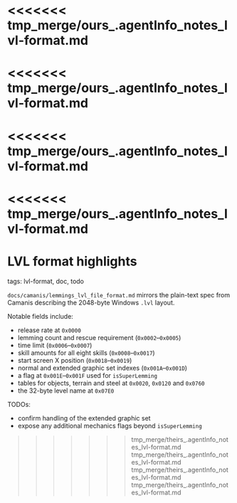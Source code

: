 <<<<<<< tmp_merge/ours_.agentInfo_notes_lvl-format.md
=======
<<<<<<< tmp_merge/ours_.agentInfo_notes_lvl-format.md
=======
<<<<<<< tmp_merge/ours_.agentInfo_notes_lvl-format.md
=======
<<<<<<< tmp_merge/ours_.agentInfo_notes_lvl-format.md
=======
# LVL format highlights

tags: lvl-format, doc, todo

`docs/camanis/lemmings_lvl_file_format.md` mirrors the plain-text spec from Camanis describing the 2048-byte Windows `.lvl` layout.

Notable fields include:
- release rate at `0x0000`
- lemming count and rescue requirement (`0x0002`–`0x0005`)
- time limit (`0x0006`–`0x0007`)
- skill amounts for all eight skills (`0x0008`–`0x0017`)
- start screen X position (`0x0018`–`0x0019`)
- normal and extended graphic set indexes (`0x001A`–`0x001D`)
- a flag at `0x001E`–`0x001F` used for `isSuperLemming`
- tables for objects, terrain and steel at `0x0020`, `0x0120` and `0x0760`
- the 32-byte level name at `0x07E0`

TODOs:
- confirm handling of the extended graphic set
- expose any additional mechanics flags beyond `isSuperLemming`
>>>>>>> tmp_merge/theirs_.agentInfo_notes_lvl-format.md
>>>>>>> tmp_merge/theirs_.agentInfo_notes_lvl-format.md
>>>>>>> tmp_merge/theirs_.agentInfo_notes_lvl-format.md
>>>>>>> tmp_merge/theirs_.agentInfo_notes_lvl-format.md
